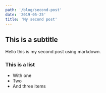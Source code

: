 ```yaml
---
path: '/blog/second-post'
date: '2019-05-25'
title: 'My second post'
---
```


## This is a subtitle

Hello this is my second post using markdown.

### This is a list

- With one
- Two
- And three items
